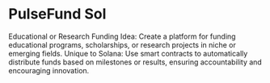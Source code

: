 # PulseFund Sol 

Educational or Research Funding
Idea: Create a platform for funding educational programs, scholarships, or research projects in niche or emerging fields.
Unique to Solana: Use smart contracts to automatically distribute funds based on milestones or results, ensuring accountability and encouraging innovation.
